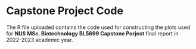 # Capstone Project Code

The R file uploaded contains the code used for constructing the plots used for **NUS MSc. Biotechnology BL5699 Capstone Porject** final report in 2022-2023 academic year.
